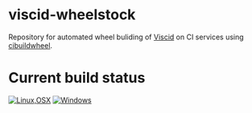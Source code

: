 # viscid-wheelstock

Repository for automated wheel buliding of [Viscid](https://github.com/viscid-hub/Viscid) on CI services using [cibuildwheel](https://github.com/joerick/cibuildwheel).

Current build status
====================

[![Linux,OSX](https://img.shields.io/travis/viscid-hub/viscid-wheelstock/master.svg?label=Linux,macOS)](https://travis-ci.com/viscid-hub/viscid-wheelstock)
[![Windows](https://img.shields.io/appveyor/ci/viscid-hub/viscid-wheelstock/master.svg?label=Windows)](https://ci.appveyor.com/project/viscid-hub/viscid-wheelstock/branch/master)
